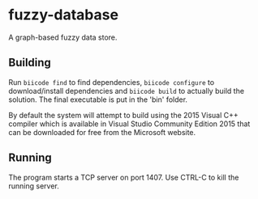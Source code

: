 # fuzzy-database
A graph-based fuzzy data store.

## Building
Run `biicode find` to find dependencies, `biicode configure` to download/install dependencies 
and `biicode build` to actually build the solution. The final executable is put in the 'bin' folder. 

By default the system will attempt to build using the 2015 Visual C++ compiler which is available
in Visual Studio Community Edition 2015 that can be downloaded for free from the Microsoft website.

## Running
The program starts a TCP server on port 1407. Use CTRL-C to kill the running server.